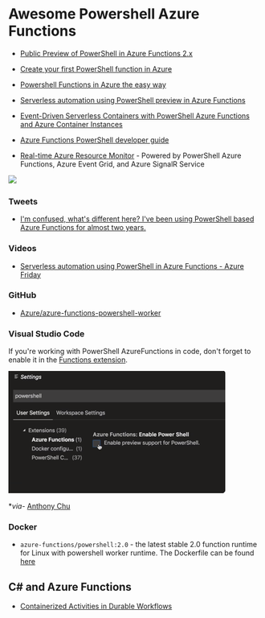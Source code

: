 # Awesome Powershell Azure Functions

- [Public Preview of PowerShell in Azure Functions 2.x](https://devblogs.microsoft.com/powershell/public-preview-of-powershell-in-azure-functions-2-x/)
- [Create your first PowerShell function in Azure](https://docs.microsoft.com/en-us/azure/azure-functions/functions-create-first-function-powershell?ocid=AID754288&wt.mc_id=CFID0454)
- [Powershell Functions in Azure the easy way](https://agazoth.github.io/blogpost/2019/04/29/Powershell-Functions-In-Azure-The-Easy-Way.html)
- [Serverless automation using PowerShell preview in Azure Functions](https://azure.microsoft.com/en-us/blog/serverless-automation-using-powershell-preview-in-azure-functions/)
- [Event-Driven Serverless Containers with PowerShell Azure Functions and Azure Container Instances](https://dev.to/azure/event-driven-serverless-containers-with-powershell-azure-functions-and-azure-container-instances-e9b
)
- [Azure Functions PowerShell developer guide](https://docs.microsoft.com/en-us/azure/azure-functions/functions-reference-powershell)

- [Real-time Azure Resource Monitor](https://github.com/anthonychu/functions-resource-monitor) - Powered by PowerShell Azure Functions, Azure Event Grid, and Azure SignalR Service

![](https://raw.githubusercontent.com/anthonychu/functions-resource-monitor/master/powershell-func-resource-monitor.gif)

### Tweets

- [I'm confused, what's different here? I've been using PowerShell based Azure Functions for almost two years.](https://twitter.com/nthonyChu/status/1122543092534349824?ref_src=twsrc%5Etfw%7Ctwcamp%5Etweetembed%7Ctwterm%5E1122543092534349824&ref_url=https%3A%2F%2Fdevclass.com%2F2019%2F04%2F29%2Fpowershell-fans-swoon-as-microsoft-previews-azure-functions-support%2F)

### Videos

- [Serverless automation using PowerShell in Azure Functions - Azure Friday](https://www.youtube.com/watch?v=biTE9PgdOAs&feature=youtu.be&fbclid=IwAR0ES1S8vI8G5alUdjlGQDoR8BYz1G1uQeSaTGrb4dLzJPpPbWerZDcLafM)

### GitHub

- [Azure/azure-functions-powershell-worker](https://github.com/Azure/azure-functions-powershell-worker)

### Visual Studio Code

If you're working with PowerShell AzureFunctions in code, don't forget to enable it in the [Functions extension](https://docs.microsoft.com/en-us/azure/azure-functions/functions-create-first-function-powershell).

![](/images/PowerShellAzureFunctionsVSC.png)

**via*- [Anthony Chu](https://twitter.com/nthonyChu/status/1123701007400296448)



### Docker

- `azure-functions/powershell:2.0` - the latest stable 2.0 function runtime for Linux with powershell worker runtime. The Dockerfile can be found [here](https://github.com/Azure/azure-functions-docker/blob/master/host/2.0/stretch/amd64/powershell.Dockerfile)

## C# and Azure Functions

- [Containerized Activities in Durable Workflows](https://markheath.net/post/serverless-containers-durable-workflows-4)